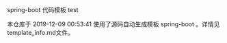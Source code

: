 spring-boot 代码模板 test  
    
本仓库于 2019-12-09 00:53:41 使用了源码自动生成模板 spring-boot 。详情见template_info.md文件。

